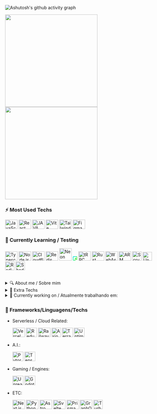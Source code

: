 ![Ashutosh's github activity graph](https://github-readme-activity-graph.vercel.app/graph?username=v-Kaefer&theme=github-compact&height=350&width=400&hide_border=true&hide_title=true)
<p align="auto">
    <a href="https://wakatime.com/@018d5f34-df78-4033-a92d-469b799c7aca" justify-content="between">
        <img align="center" width="auto" height="300" src="https://wakatime.com/share/@018d5f34-df78-4033-a92d-469b799c7aca/461063f7-1fc2-4a1c-8970-f50a71b8f03a.svg"/>
        <img align="center" width="auto" height="300" src="https://wakatime.com/share/@018d5f34-df78-4033-a92d-469b799c7aca/56e43179-79e3-40bd-b47a-419a08239d55.svg"/>
    </a>
</p>
<!--<div>
  <a href=""><img align="left" width="47%" src="https://github-readme-stats.vercel.app/api?username=v-Kaefer&show_icons=true&theme=dracula&include_all_commits=true&count_private=true"/></a><a href=""><img title="" height="30" width="40" src="" /></a>
  <a href=""><img align="left" width="48%" src="https://github-readme-stats.vercel.app/api/top-langs/?username=v-Kaefer&include_all_langs=true&count_private=true"></a>
</div>-->

### ⚡ Most Used Techs
<div alt="Most Used" style="display: inline_block;">
  <a href="https://www.javascript.com/"><img title="JavaScript" height="30" width="40" src="https://cdn.jsdelivr.net/gh/devicons/devicon/icons/javascript/javascript-original.svg"/></a>
  <a href="https://react.dev"><img title="React" height="30" width="40" src="https://api.iconify.design/skill-icons/react-dark.svg" /></a>
  <a href="https://www.java.com"><img title="JAVA" height="30" width="40" src="https://api.iconify.design/skill-icons/java-light.svg?color=white" /></a>
  <a href="https://vitejs.dev"><img title="Vite"  height="30" width="40" src="https://api.iconify.design/skill-icons/vite-dark.svg"/></a>
  <a href="https://tailwindcss.com"><img title="Tailwind" height="30" width="40" src="https://api.iconify.design/skill-icons/tailwindcss-dark.svg" /></a>
  <!--<a href="https://sass-lang.com"><img title="SASS" height="30" width="40" src="https://api.iconify.design/skill-icons/sass.svg" /></a>-->
  <a href="https://www.figma.com"><img title="Figma" height="30" width="40" src="https://api.iconify.design/skill-icons/figma-light.svg"/></a>
  <!--<a href="https://www.canva.com"><img alt="Canva" height="30" width="40" src="https://cdn.jsdelivr.net/gh/devicons/devicon/icons/canva/canva-original.svg" /></a>-->
</div>

### 📝 Currently Learning / Testing
<div style="display: inline_block;">
  <a href="https://www.typescriptlang.org"><img title="Typescript" height="30" width="40" src="https://cdn.jsdelivr.net/gh/devicons/devicon/icons/typescript/typescript-plain.svg" /></a>
  <a href="https://nodejs.org"><img title="Node.js" height="30" width="40" src="https://api.iconify.design/skill-icons/nodejs-light.svg?color=white" /></a>
  <a href="https://pages.cloudflare.com/"><img title="Cloudflare" height="30" width="40" src="https://api.iconify.design/skill-icons/cloudflare-light.svg" /></a>
  <a href="https://redis.io"><img title="Redis" height="30" width="40" src="https://api.iconify.design/skill-icons/redis-dark.svg" /></a>
  <a href="https://neon.tech" align-items="center"><img title="Neon" class="flex-shrink-0 mt-3" height="40" width="40" border-top="50" src="https://avatars.githubusercontent.com/u/77690634?s=48&v=4" /></svg></a>
  <a href="https://neon.tech" align-items="center"><svg xmlns="http://www.w3.org/2000/svg" width="1em" height="1em" viewBox="0 0 256 256"><rect width="256" height="256" fill="none"/><defs><linearGradient id="logosNeonIcon0" x1="100%" x2="12.069%" y1="100%" y2="0%"><stop offset="0%" stop-color="#62f755"/><stop offset="100%" stop-color="#8ff986" stop-opacity="0"/></linearGradient><linearGradient id="logosNeonIcon1" x1="100%" x2="40.603%" y1="100%" y2="76.897%"><stop offset="0%" stop-opacity="0.9"/><stop offset="100%" stop-color="#1a1a1a" stop-opacity="0"/></linearGradient></defs><path fill="#00e0d9" d="M0 44.139C0 19.762 19.762 0 44.139 0H211.86C236.238 0 256 19.762 256 44.139v142.649c0 25.216-31.915 36.16-47.388 16.256l-48.392-62.251v75.484c0 21.939-17.784 39.723-39.722 39.723h-76.36C19.763 256 0 236.238 0 211.861zm44.139-8.825a8.817 8.817 0 0 0-8.825 8.818v167.73c0 4.878 3.946 8.831 8.818 8.831h77.688c2.44 0 3.087-1.977 3.087-4.416v-101.22c0-25.222 31.914-36.166 47.395-16.255l48.391 62.243V44.14c0-4.879.455-8.825-4.416-8.825z"/><path fill="url(#logosNeonIcon0)" d="M0 44.139C0 19.762 19.762 0 44.139 0H211.86C236.238 0 256 19.762 256 44.139v142.649c0 25.216-31.915 36.16-47.388 16.256l-48.392-62.251v75.484c0 21.939-17.784 39.723-39.722 39.723h-76.36C19.763 256 0 236.238 0 211.861zm44.139-8.825a8.817 8.817 0 0 0-8.825 8.818v167.73c0 4.878 3.946 8.831 8.818 8.831h77.688c2.44 0 3.087-1.977 3.087-4.416v-101.22c0-25.222 31.914-36.166 47.395-16.255l48.391 62.243V44.14c0-4.879.455-8.825-4.416-8.825z"/><path fill="url(#logosNeonIcon1)" fill-opacity="0.4" d="M0 44.139C0 19.762 19.762 0 44.139 0H211.86C236.238 0 256 19.762 256 44.139v142.649c0 25.216-31.915 36.16-47.388 16.256l-48.392-62.251v75.484c0 21.939-17.784 39.723-39.722 39.723h-76.36C19.763 256 0 236.238 0 211.861zm44.139-8.825a8.817 8.817 0 0 0-8.825 8.818v167.73c0 4.878 3.946 8.831 8.818 8.831h77.688c2.44 0 3.087-1.977 3.087-4.416v-101.22c0-25.222 31.914-36.166 47.395-16.255l48.391 62.243V44.14c0-4.879.455-8.825-4.416-8.825z"/><path fill="#63f655" d="M211.861 0C236.238 0 256 19.762 256 44.139v142.649c0 25.216-31.915 36.16-47.388 16.256l-48.392-62.251v75.484c0 21.939-17.784 39.723-39.722 39.723a4.409 4.409 0 0 0 4.409-4.409V115.058c0-25.223 31.914-36.167 47.395-16.256l48.391 62.243V8.825c0-4.871-3.953-8.825-8.832-8.825"/></svg></a>
  <a href="https://trpc.io"><img title="tRPC" height="30" width="40" src="https://api.iconify.design/devicon/trpc.svg" /></a>
  <a href="https://www.rust-lang.org"><img title="Rust" height="30" width="40" src="https://api.iconify.design/skill-icons/rust.svg"/></a>
  <a href="https://www.webassembly.org"><img title="WebAssembly" height="30" width="40" src="https://api.iconify.design/skill-icons/webassembly.svg"/></a>
  <a href="https://developer.arm.com"><img title="ARM Assembly" height="30" width="40" src="https://api.iconify.design/file-icons/assembly-arm.svg?color=white" /></a>
  <a href="https://github.com/radixdlt/radixdlt-scrypto"><img title="Scrypto" height="30" width="30" src="https://avatars.githubusercontent.com/u/34097377?s=48&amp;v=4" /></a>
  <a href="https://upstash.com/"><img title="Upstash" height="28" width="30" src="https://api.iconify.design/logos/upstash-icon.svg" /></a>
  <a href="https://radix-ui.com/"><img title="Radix.ui" height="28" width="30" src="https://api.iconify.design/simple-icons/radixui.svg?color=white" /></a>
  <a href="https://ui.shadcn.com"><img title="Shadcn UI" height="28" width="30" src="https://api.iconify.design/simple-icons/shadcnui.svg?color=white" /></a>
  
  
</div>

##
<details>
  <summary>🔍 About me / Sobre mim</summary>

  ##**[ENG]**

  Self-taught programmer, but I recently started my degree in Software Engineering (2023/1). I'm currently focused on learning as much as possible, as well as, working in several sectors during my internships and undertaking with my side projects.
  I'm most interested in Information Security; Decentralized Finance (DeFi); Blockchain (Smart Contracts); A.I.; Games. Most of the techs i'm learning, i used/use in freelancing and/or own projects.                            
  
  
  ##**[PT-BR]**
  
  Programador autodidata, mas recentemente iniciei a licenciatura em Engenharia de Software (2023/1). Atualmente estou focado em aprender o máximo possível com a minha atual graduação. Assim como, atuar em diversos setores durante meus estágios e empreender com meus *side projects*. Tenho interesse nas áreas de Segurança da Informação; Finanças Descentralizadas (DeFi); Blockchain (*Smart Contracts*); A.I.; Games. A maioria das *techs* que estou aprendendo, uso em *freelas* e/ou projetos próprios.
  
</details>

<details>
  <summary>📂 Extra Techs</summary>
  <div style="display: inline_block;">
    
   - Workflow:
     
     <a href="https://code.visualstudio.com/"><img title="VSCode" height="30" width="40" src="https://api.iconify.design/logos/visual-studio-code.svg" /></a>
     <a href="https://desktop.github.com/"><img title="Github Desktop" height="30" width="40" src="https://desktop.github.com/images/desktop-icon.svg" /></a>
     <a href="https://app.eraser.io/"><img title="Eraser.io" height="30" width="40" margin-top="5px" src="https://api.iconify.design/logos/eraser-icon.svg?color=%236be096" /></a>
     <a href="https://obsidian.md"><img title="Obsidian" height="30" width="40" src="https://api.iconify.design/logos/obsidian-icon.svg?color=white" /></a>
     <a href="https://spotify.com"><img title="Spotify" height="30" width="40" src="https://api.iconify.design/logos/spotify-icon.svg?color=white" /></a>
     <a href=""><img title="Wakatime" height="30" width="40" src="https://camo.githubusercontent.com/fbf780ef1e9590fece26bf9a39ff6d8731cc27ed7e6ffac804e8973d061df214/68747470733a2f2f63646e2e737667706f726e2e636f6d2f6c6f676f732f77616b6174696d652e737667" /></a>
     <!--<a href="https://linear.app/"><img title="Linear App" height="38" width="38" src="https://linear.app/_next/image?url=%2F_next%2Fstatic%2Fmedia%2FappIcon.8a73aef2.png&w=1080&q=75" /></a>-->
     
<!--  - Serverles / Cloud Related:
  - ETC:

    <a href="https://authjs.dev/"><img title="Auth.js" height="30" width="28" src="https://authjs.dev/img/logo/logo-sm.webp" /></a>
    <a href="https://auth0.com/"><img title="Auth0" height="30" width="35" src="https://api.iconify.design/cib/auth0.svg?color=white" /></a>
    <a href="https://www.hotjar.com/"><img title="Hotjar" height="30" width="35" src="https://api.iconify.design/logos/hotjar-icon.svg?color=%236be096" /></a>
    -->
  </div>
</details>

<details>
  <summary>📅 Currently working on / Atualmente trabalhando em:</summary>
  
  - Startup(s) / DAO(s) [3]:

    LELA Project, N.C., <span><a href="https://https://github.com/TheRadixHub">The Radix Hub</a></span>
  
  - Site(s) [1]:

    MirU

  
</details>

##
### 🌱 Frameworks/Linguagens/Techs
<div style="display: inline_block;">

  - Serverless / Cloud Related:

    <a href="https://vercel.com/"><img title="Vercel" height="30" width="40" src="https://api.iconify.design/skill-icons/vercel-dark.svg" /></a>
    <a href="https://redux.js.org/"><img alt="Redux" height="30" width="35" src="https://api.iconify.design/skill-icons/redux.svg" /></a>
    <a href="https://railway.app"><img title="Railway" height="30" width="40" src="https://railway.app/brand/logo-light.svg" /></svg></a>
    <a href="https://axiom.co/"><img bg-color="white" alt="Axiom" height="30" width="30" src="https://avatars.githubusercontent.com/u/21122348?s=200&v=4" /></a>
    <a href="https://www.terraform.io/"><img alt="Terraform" height="30" width="35" src="https://api.iconify.design/devicon/terraform.svg" /></a>
    <a href="https://uptime.kuma.pet/"><img alt="Uptime Kuma" height="30" width="35" src="https://api.iconify.design/simple-icons/uptimekuma.svg?color=%236be096" /></a>
        
  - A.I.:
    
    <a href="https://pytorch.org/"><img alt="Pytorch" height="30" width="35" src="https://api.iconify.design/skill-icons/pytorch-light.svg" /></a>
    <a href="https://www.tensorflow.org/"><img alt="TensorFlow" height="30" width="35" src="https://api.iconify.design/skill-icons/tensorflow-light.svg" /></a>
<!--
  - DeFi:
    
    <img alt="Solidity" height="30" width="35" src="https://api.iconify.design/skill-icons/solidity.svg"/>
    <!-- <img alt="Rust" height="30" width="35" src="https://api.iconify.design/skill-icons/rust.svg" /> --
    <img alt="Hardhat" height="30" width="35" src="https://api.iconify.design/devicon/hardhat.svg"/>
-->
  - Gaming / Engines:
    
    <img alt="Unreal Engine" height="30" width="35" src="https://api.iconify.design/skill-icons/unrealengine.svg"/>
    <img alt="Godot" height="30" width="35" src="https://api.iconify.design/skill-icons/godot-light.svg"/>

  - ETC:

    <a href="https://nextjs.org"><img title="Next.js" height="30" width="40" src="https://api.iconify.design/skill-icons/nextjs-light.svg" /></a>
    <a href="https://www.python.org"><img title="Python" height="30" width="40" src="https://api.iconify.design/skill-icons/python-light.svg" /></a>
    <a href="https://astro.build"><img title="Astro" height="30" width="40" src="https://api.iconify.design/skill-icons/astro.svg" /></a>
    <a href="https://svelte.dev"><img title="Svelte" height="30" width="40" src="https://api.iconify.design/skill-icons/svelte.svg" /></a>
    <a href="https://www.prisma.io/"><img title="Prisma" height="30" width="40" src="https://api.iconify.design/skill-icons/prisma.svg" /></a>
    <a href="https://graphql.org"><img title="GraphQL" height="30" width="40" src="https://api.iconify.design/skill-icons/graphql-dark.svg" /></a>
    <a href="https://turbo.build/"><img alt="Turborepo" height="30" width="30" src="https://api.iconify.design/simple-icons/turborepo.svg?color=white" /></a>
    
</div>


<!--

<a href=""><img alt="" height="30" width="35" src="" /></a>

#
### Contribuições
<div style="display: inline_block;">
  <img align="left" src="https://img.shields.io/badge/Bitcoin-000?style=for-the-badge&logo=bitcoin&logoColor=white"
style="flex width:fit; max-width: 100%;">
</div>  


**v-Kaefer/v-Kaefer** is a ✨ _special_ ✨ repository because its `README.md` (this file) appears on your GitHub profile.

Here are some ideas to get you started:

- 🔭 I’m currently working on ...
- 🌱 I’m currently learning ...
- 👯 I’m looking to collaborate on ...
- 🤔 I’m looking for help with ...
- 💬 Ask me about ...
- 📫 How to reach me: ...
- ⚡ Fun fact: ...

<img alt="Discord" align="center" src="https://img.shields.io/badge/Discord-%235865F2.svg?style=for-the-badge&logo=discord&logoColor=white"/>
<img alt="ProtonMail" align="center" src="https://img.shields.io/badge/ProtonMail-8B89CC?style=for-the-badge&logo=protonmail&logoColor=white"/>
<img align="left" src="https://img.shields.io/badge/Crunchyroll-F47521?style=for-the-badge&logo=crunchyroll&logoColor=white"/>
<img align="left" src="[https://img.shields.io/badge/Windows-0078D6?style=for-the-badge&logo=windows&logoColor=white](https://img.shields.io/badge/Windows%2011-%230079d5.svg?style=for-the-badge&logo=Windows%2011&logoColor=white)"/>
